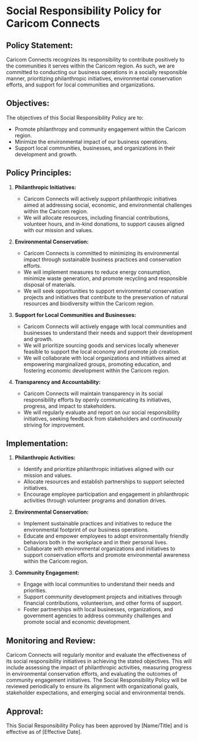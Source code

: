 # Social Responsibility Policy for Caricom Connects

## Policy Statement:

Caricom Connects recognizes its responsibility to contribute positively to the communities it serves within the Caricom region. As such, we are committed to conducting our business operations in a socially responsible manner, prioritizing philanthropic initiatives, environmental conservation efforts, and support for local communities and organizations.

## Objectives:

The objectives of this Social Responsibility Policy are to:

- Promote philanthropy and community engagement within the Caricom region.
- Minimize the environmental impact of our business operations.
- Support local communities, businesses, and organizations in their development and growth.

## Policy Principles:

1. **Philanthropic Initiatives:**

   - Caricom Connects will actively support philanthropic initiatives aimed at addressing social, economic, and environmental challenges within the Caricom region.
   - We will allocate resources, including financial contributions, volunteer hours, and in-kind donations, to support causes aligned with our mission and values.

2. **Environmental Conservation:**

   - Caricom Connects is committed to minimizing its environmental impact through sustainable business practices and conservation efforts.
   - We will implement measures to reduce energy consumption, minimize waste generation, and promote recycling and responsible disposal of materials.
   - We will seek opportunities to support environmental conservation projects and initiatives that contribute to the preservation of natural resources and biodiversity within the Caricom region.

3. **Support for Local Communities and Businesses:**

   - Caricom Connects will actively engage with local communities and businesses to understand their needs and support their development and growth.
   - We will prioritize sourcing goods and services locally whenever feasible to support the local economy and promote job creation.
   - We will collaborate with local organizations and initiatives aimed at empowering marginalized groups, promoting education, and fostering economic development within the Caricom region.

4. **Transparency and Accountability:**
   - Caricom Connects will maintain transparency in its social responsibility efforts by openly communicating its initiatives, progress, and impact to stakeholders.
   - We will regularly evaluate and report on our social responsibility initiatives, seeking feedback from stakeholders and continuously striving for improvement.

## Implementation:

1. **Philanthropic Activities:**

   - Identify and prioritize philanthropic initiatives aligned with our mission and values.
   - Allocate resources and establish partnerships to support selected initiatives.
   - Encourage employee participation and engagement in philanthropic activities through volunteer programs and donation drives.

2. **Environmental Conservation:**

   - Implement sustainable practices and initiatives to reduce the environmental footprint of our business operations.
   - Educate and empower employees to adopt environmentally friendly behaviors both in the workplace and in their personal lives.
   - Collaborate with environmental organizations and initiatives to support conservation efforts and promote environmental awareness within the Caricom region.

3. **Community Engagement:**
   - Engage with local communities to understand their needs and priorities.
   - Support community development projects and initiatives through financial contributions, volunteerism, and other forms of support.
   - Foster partnerships with local businesses, organizations, and government agencies to address community challenges and promote social and economic development.

## Monitoring and Review:

Caricom Connects will regularly monitor and evaluate the effectiveness of its social responsibility initiatives in achieving the stated objectives. This will include assessing the impact of philanthropic activities, measuring progress in environmental conservation efforts, and evaluating the outcomes of community engagement initiatives. The Social Responsibility Policy will be reviewed periodically to ensure its alignment with organizational goals, stakeholder expectations, and emerging social and environmental trends.

## Approval:

This Social Responsibility Policy has been approved by [Name/Title] and is effective as of [Effective Date].
